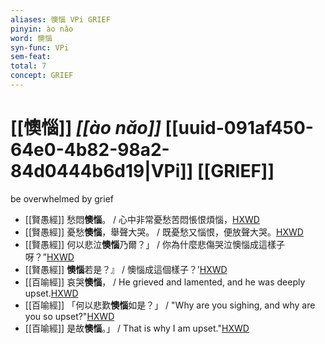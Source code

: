 ```yaml
---
aliases: 懊惱 VPi GRIEF
pinyin: ào nǎo
word: 懊惱
syn-func: VPi
sem-feat: 
total: 7
concept: GRIEF 
---
```

# [[懊惱]] *[[ào nǎo]]*  [[uuid-091af450-64e0-4b82-98a2-84d0444b6d19|VPi]] [[GRIEF]]
be overwhelmed by grief
 - [[賢愚經]] 愁悶**懊惱**。 / 心中非常憂愁苦悶悵恨煩惱，[HXWD](https://hxwd.org/textview.html?location=KR6b0059_T_001-0350c.40)
 - [[賢愚經]] 憂愁**懊惱**，舉聲大哭。 / 既憂愁又惱恨，便放聲大哭。[HXWD](https://hxwd.org/textview.html?location=KR6b0059_T_001-0353c.47)
 - [[賢愚經]] 何以悲泣**懊惱**乃爾？」 / 你為什麼悲傷哭泣懊惱成這樣子呀？”[HXWD](https://hxwd.org/textview.html?location=KR6b0059_T_005-0384a.21)
 - [[賢愚經]] **懊惱**若是？』 / 懊惱成這個樣子？’[HXWD](https://hxwd.org/textview.html?location=KR6b0059_T_005-0385a.31)
 - [[百喻經]] 哀哭**懊惱**， / He grieved and lamented, and he was deeply upset.[HXWD](https://hxwd.org/textview.html?location=KR6b0066_T_001-0543b.80)
 - [[百喻經]] 「何以悲歎**懊惱**如是？」 / "Why are you sighing, and why are you so upset?"[HXWD](https://hxwd.org/textview.html?location=KR6b0066_T_002-0547c.37)
 - [[百喻經]] 是故**懊惱**。」 / That is why I am upset."[HXWD](https://hxwd.org/textview.html?location=KR6b0066_T_002-0547c.42)